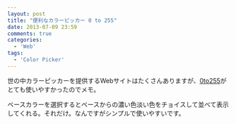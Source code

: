 ```yaml
---
layout: post
title: "便利なカラーピッカー 0 to 255"
date: 2013-07-09 23:59
comments: true
categories: 
  - 'Web'
tags:
  - 'Color Picker'
---
```


世の中カラーピッカーを提供するWebサイトはたくさんありますが、[0to255](http://0to255.com/)がとても使いやすかったのでメモ。

ベースカラーを選択するとベースからの濃い色淡い色をチョイスして並べて表示してくれる。それだけ。なんですがシンプルで使いやすいです。

